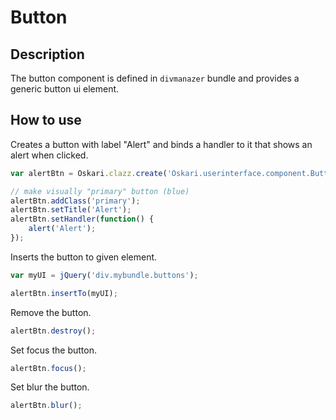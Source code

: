 # Button

## Description

The button component is defined in `divmanazer` bundle and provides a generic button ui element.

## How to use

Creates a button with label "Alert" and binds a handler to it that shows an alert when clicked.

```javascript
var alertBtn = Oskari.clazz.create('Oskari.userinterface.component.Button');

// make visually "primary" button (blue)
alertBtn.addClass('primary');
alertBtn.setTitle('Alert');
alertBtn.setHandler(function() {
    alert('Alert');
});
```

Inserts the button to given element.

```javascript
var myUI = jQuery('div.mybundle.buttons');

alertBtn.insertTo(myUI);
```

Remove the button.

```javascript
alertBtn.destroy();
```

Set focus the button.

```javascript
alertBtn.focus();
```

Set blur the button.

```javascript
alertBtn.blur();
```